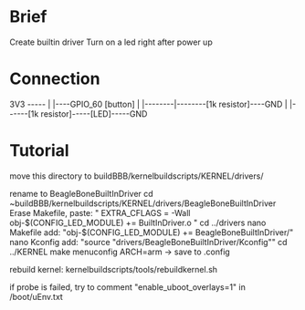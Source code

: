 # Brief
Create builtin driver
Turn on a led right after power up
# Connection
3V3 -----
        |        |----GPIO_60
     [button]    |
        |--------|--------[1k resistor]----GND
        |
        |------[1k resistor]-----[LED]-----GND
# Tutorial
move this directory to buildBBB/kernelbuildscripts/KERNEL/drivers/

rename to BeagleBoneBuiltInDriver
cd ~buildBBB/kernelbuildscripts/KERNEL/drivers/BeagleBoneBuiltInDriver
Erase Makefile, paste:
"
EXTRA_CFLAGS = -Wall
obj-$(CONFIG_LED_MODULE) += BuiltInDriver.o
"
cd ../drivers
nano Makefile
add: "obj-$(CONFIG_LED_MODULE)		+= BeagleBoneBuiltInDriver/"
nano Kconfig
add: "source "drivers/BeagleBoneBuiltInDriver/Kconfig""
cd ../KERNEL
make menuconfig ARCH=arm    -> save to .config

rebuild kernel: kernelbuildscripts/tools/rebuildkernel.sh

if probe is failed, try to comment "enable_uboot_overlays=1" in /boot/uEnv.txt